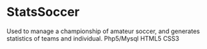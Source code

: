 # StatsSoccer
Used to manage a championship of amateur soccer, and generates statistics of teams and individual. Php5/Mysql HTML5 CSS3
